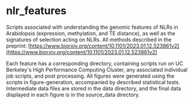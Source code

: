 # nlr_features
Scripts associated with understanding the genomic features of NLRs in Arabidopsis (expression, methylation, and TE distance), as well as the signatures of selection acting on NLRs. All methods described in the preprint: [https://www.biorxiv.org/content/10.1101/2023.01.12.523861v2](https://www.biorxiv.org/content/10.1101/2023.01.12.523861v2)

Each feature has a corresponding directory, containing scripts run on UC Berkeley's High Performance Computing Cluster, any associated individual job scripts, and post processing. All figures were generated using the scripts in figure-generation, accompanied by described statistical tests. Intermediate data files are stored in the data directory, and the final data displayed in each figure is in the source_data directory. 
